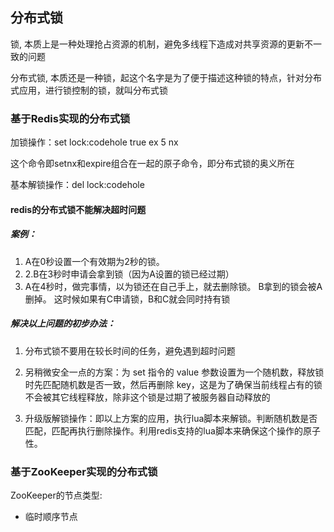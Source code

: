 ## 分布式锁

锁, 本质上是一种处理抢占资源的机制，避免多线程下造成对共享资源的更新不一致的问题

分布式锁, 本质还是一种锁，起这个名字是为了便于描述这种锁的特点，针对分布式应用，进行锁控制的锁，就叫分布式锁

### 基于Redis实现的分布式锁

加锁操作：set lock:codehole true ex 5 nx

这个命令即setnx和expire组合在一起的原子命令，即分布式锁的奥义所在

基本解锁操作：del lock:codehole

#### redis的分布式锁不能解决超时问题

##### 案例：

1. A在0秒设置一个有效期为2秒的锁。 
2. 2.B在3秒时申请会拿到锁（因为A设置的锁已经过期） 
3.  A在4秒时，做完事情，以为锁还在自己手上，就去删除锁。 B拿到的锁会被A删掉。 这时候如果有C申请锁，B和C就会同时持有锁

##### 解决以上问题的初步办法：

1. 分布式锁不要用在较长时间的任务，避免遇到超时问题

2. 另稍微安全一点的方案：为 set 指令的 value 参数设置为一个随机数，释放锁时先匹配随机数是否一致，然后再删除 key，这是为了确保当前线程占有的锁不会被其它线程释放，除非这个锁是过期了被服务器自动释放的

3. 升级版解锁操作：即以上方案的应用，执行lua脚本来解锁。判断随机数是否匹配，匹配再执行删除操作。利用redis支持的lua脚本来确保这个操作的原子性。

### 基于ZooKeeper实现的分布式锁

ZooKeeper的节点类型:

* 临时顺序节点